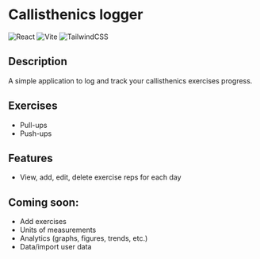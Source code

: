 # Callisthenics logger

![React](https://img.shields.io/badge/React-^18.3.1-blue)
![Vite](https://img.shields.io/badge/Vite-^5.3.4-yellow)
![TailwindCSS](https://img.shields.io/badge/TailwindCSS-^3.4.5-green)

## Description
A simple application to log and track your callisthenics exercises progress.

## Exercises
- Pull-ups
- Push-ups

## Features
- View, add, edit, delete exercise reps for each day

## Coming soon:
- Add exercises
- Units of measurements
- Analytics (graphs, figures, trends, etc.)
- Data/import user data